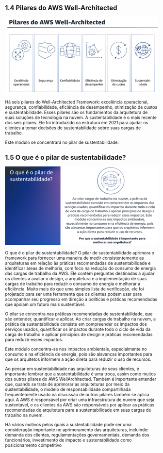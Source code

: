 ## 1.4 Pilares do AWS Well-Architected

![alt text](image.png)

Há seis pilares do Well-Architected Framework: excelência operacional, segurança, confiabilidade, eficiência de desempenho, otimização de custos e sustentabilidade.
Esses pilares são os fundamentos da arquitetura de suas soluções de tecnologia na nuvem. A sustentabilidade é o mais recente dos seis pilares.
Ele foi introduzido na estrutura em 2021 para ajudar os clientes a tomar decisões de sustentabilidade sobre suas cargas de trabalho.

Este módulo se concentrará no pilar de sustentabilidade.

## 1.5 O que é o pilar de sustentabilidade?

![alt text](image-1.png)

O que é o pilar de sustentabilidade?
O pilar de sustentabilidade aprimora o framework para fornecer uma maneira de medir consistentemente as arquiteturas em relação às práticas recomendadas de sustentabilidade e identificar áreas de melhoria, com foco na redução do consumo de energia das cargas de trabalho da AWS.
Ele contém perguntas destinadas a ajudar os clientes a avaliar o design, a arquitetura e a implementação de suas cargas de trabalho para reduzir o consumo de energia e melhorar a eficiência. Muito mais do que uma simples lista de verificação, ele foi projetado para ser uma ferramenta que os clientes podem usar para acompanhar seu progresso em direção a políticas e práticas recomendadas que apoiam um futuro mais sustentável.

O pilar se concentra nas práticas recomendadas de sustentabilidade, que são entender, quantificar e aplicar. Ao criar cargas de trabalho na nuvem, a prática da sustentabilidade consiste em compreender os impactos dos serviços usados, quantificar os impactos durante todo o ciclo de vida da carga de trabalho e aplicar princípios de design e práticas recomendadas para reduzir esses impactos.

Este módulo concentra-se nos impactos ambientais, especialmente no consumo e na eficiência de energia, pois são alavancas importantes para que os arquitetos informem a ação direta para reduzir o uso de recursos.

Ao pensar em sustentabilidade nas arquiteturas de seus clientes, é importante lembrar que a sustentabilidade é uma troca, assim como muitos dos outros pilares do AWS WellArchitected. Também é importante entender que, quando se trata de aprimorar as arquiteturas por meio da sustentabilidade, o modelo de responsabilidade compartilhada frequentemente usado na discussão de outros pilares também se aplica aqui.
A AWS é responsável por criar uma infraestrutura de nuvem que seja sustentável, e os clientes da AWS são responsáveis por aplicar as práticas recomendadas de arquitetura para a sustentabilidade em suas cargas de trabalho na nuvem.

Há vários motivos pelos quais a sustentabilidade pode ser uma consideração importante no aprimoramento das arquiteturas, incluindo: demanda dos clientes, regulamentações governamentais, demanda dos funcionários, investimento de impacto e sustentabilidade como posicionamento competitivo
